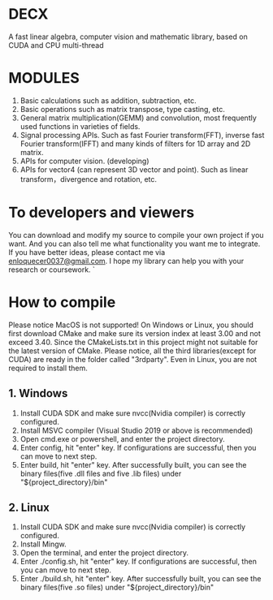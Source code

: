 # DECX
A fast linear algebra, computer vision and mathematic library, based on CUDA and CPU multi-thread

# MODULES
1. Basic calculations such as addition, subtraction, etc.
2. Basic operations such as matrix transpose, type casting, etc.
3. General matrix multiplication(GEMM) and convolution, most frequently used functions in varieties of fields.
4. Signal processing APIs. Such as fast Fourier transform(FFT), inverse fast Fourier transform(IFFT) and many kinds of filters for 1D array and 2D matrix. 
5. APIs for computer vision. (developing)
6. APIs for vector4 (can represent 3D vector and point). Such as linear transform，divergence and rotation, etc.

# To developers and viewers
You can download and modify my source to compile your own project if you want. And you can also tell me what functionality you want me to integrate. If you have 
better ideas, please contact me via enloquecer0037@gmail.com. I hope my library can help you with your research or coursework.
`
# How to compile
Please notice MacOS is not supported! On Windows or Linux, you should first download CMake and make sure its version index at least 3.00 and not exceed 3.40. Since the CMakeLists.txt in this project might not suitable for the latest version of CMake.
Please notice, all the third libraries(except for CUDA) are ready in the folder called "3rdparty". Even in Linux, you are not required to install them.
## 1. Windows
1. Install CUDA SDK and make sure nvcc(Nvidia compiler) is correctly configured. 
2. Install MSVC compiler (Visual Studio 2019 or above is recommended)
3. Open cmd.exe or powershell, and enter the project directory.
4. Enter config, hit "enter" key. If configurations are successful, then you can move to next step.
5. Enter build, hit "enter" key. After successfully built, you can see the binary files(five .dll files and five .lib files) under "${project_directory}/bin"
## 2. Linux
1. Install CUDA SDK and make sure nvcc(Nvidia compiler) is correctly configured. 
2. Install Mingw.
3. Open the terminal, and enter the project directory.
4. Enter ./config.sh, hit "enter" key. If configurations are successful, then you can move to next step.
5. Enter ./build.sh, hit "enter" key. After successfully built, you can see the binary files(five .so files) under "${project_directory}/bin"
